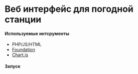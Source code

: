 # Веб интерфейс для погодной станции

#### Используемые интсрументы
- PHP/JS/HTML
- [Foundation](http://foundation.zurb.com/)
- [Chart.js](http://www.chartjs.org/)

#### Запуск
